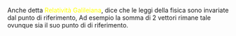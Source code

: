 Anche detta <font color="#ffff00">Relatività Galileiana</font>, dice che le leggi della fisica sono invariate dal punto di riferimento,
Ad esempio la somma di 2 vettori rimane tale ovunque sia il suo punto di di riferimento.
